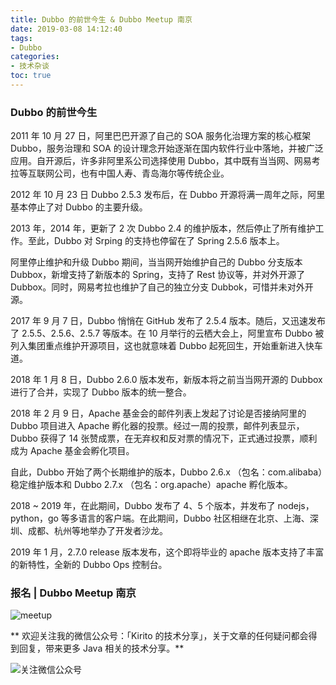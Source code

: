 ```yaml
---
title: Dubbo 的前世今生 & Dubbo Meetup 南京
date: 2019-03-08 14:12:40
tags:
- Dubbo
categories:
- 技术杂谈
toc: true
---
```


### Dubbo 的前世今生

2011 年 10 月 27 日，阿里巴巴开源了自己的 SOA 服务化治理方案的核心框架 Dubbo，服务治理和 SOA 的设计理念开始逐渐在国内软件行业中落地，并被广泛应用。自开源后，许多非阿里系公司选择使用 Dubbo，其中既有当当网、网易考拉等互联网公司，也有中国人寿、青岛海尔等传统企业。

<!-- more -->

2012 年 10 月 23 日 Dubbo 2.5.3 发布后，在 Dubbo 开源将满一周年之际，阿里基本停止了对 Dubbo 的主要升级。

2013 年，2014 年，更新了 2 次 Dubbo 2.4 的维护版本，然后停止了所有维护工作。至此，Dubbo 对 Srping 的支持也停留在了 Spring 2.5.6 版本上。

阿里停止维护和升级 Dubbo 期间，当当网开始维护自己的 Dubbo 分支版本 Dubbox，新增支持了新版本的 Spring，支持了 Rest 协议等，并对外开源了 Dubbox。同时，网易考拉也维护了自己的独立分支 Dubbok，可惜并未对外开源。

2017 年 9 月 7 日，Dubbo 悄悄在 GitHub 发布了 2.5.4 版本。随后，又迅速发布了 2.5.5、2.5.6、2.5.7 等版本。在 10 月举行的云栖大会上，阿里宣布 Dubbo 被列入集团重点维护开源项目，这也就意味着 Dubbo 起死回生，开始重新进入快车道。

2018 年 1 月 8 日，Dubbo 2.6.0 版本发布，新版本将之前当当网开源的 Dubbox 进行了合并，实现了 Dubbo 版本的统一整合。

2018 年 2 月 9 日，Apache 基金会的邮件列表上发起了讨论是否接纳阿里的 Dubbo 项目进入 Apache 孵化器的投票。经过一周的投票，邮件列表显示，Dubbo 获得了 14 张赞成票，在无弃权和反对票的情况下，正式通过投票，顺利成为 Apache 基金会孵化项目。

自此，Dubbo 开始了两个长期维护的版本，Dubbo 2.6.x （包名：com.alibaba）稳定维护版本和 Dubbo 2.7.x （包名：org.apache）apache 孵化版本。

2018 ~ 2019 年，在此期间，Dubbo 发布了 4、5 个版本，并发布了 nodejs，python，go 等多语言的客户端。在此期间，Dubbo 社区相继在北京、上海、深圳、成都、杭州等地举办了开发者沙龙。

2019 年 1 月，2.7.0 release 版本发布，这个即将毕业的 apache 版本支持了丰富的新特性，全新的 Dubbo Ops 控制台。

### 报名 | Dubbo Meetup 南京

![meetup](https://kirito.iocoder.cn/640.jpeg)



** 欢迎关注我的微信公众号：「Kirito 的技术分享」，关于文章的任何疑问都会得到回复，带来更多 Java 相关的技术分享。**

![关注微信公众号](https://kirito.iocoder.cn/qrcode_for_gh_c06057be7960_258%20%281%29.jpg)
